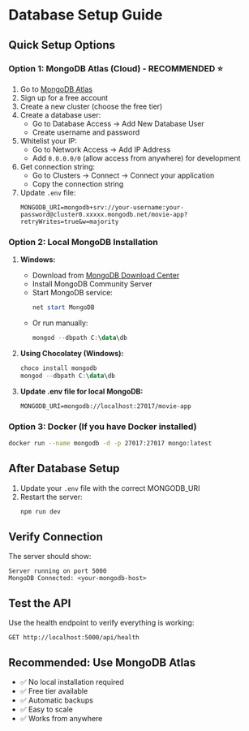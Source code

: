 # Database Setup Guide

## Quick Setup Options

### Option 1: MongoDB Atlas (Cloud) - RECOMMENDED ⭐
1. Go to [MongoDB Atlas](https://www.mongodb.com/atlas/database)
2. Sign up for a free account
3. Create a new cluster (choose the free tier)
4. Create a database user:
   - Go to Database Access → Add New Database User
   - Create username and password
5. Whitelist your IP:
   - Go to Network Access → Add IP Address
   - Add `0.0.0.0/0` (allow access from anywhere) for development
6. Get connection string:
   - Go to Clusters → Connect → Connect your application
   - Copy the connection string
7. Update `.env` file:
   ```
   MONGODB_URI=mongodb+srv://your-username:your-password@cluster0.xxxxx.mongodb.net/movie-app?retryWrites=true&w=majority
   ```

### Option 2: Local MongoDB Installation
1. **Windows:**
   - Download from [MongoDB Download Center](https://www.mongodb.com/try/download/community)
   - Install MongoDB Community Server
   - Start MongoDB service:
     ```powershell
     net start MongoDB
     ```
   - Or run manually:
     ```powershell
     mongod --dbpath C:\data\db
     ```

2. **Using Chocolatey (Windows):**
   ```powershell
   choco install mongodb
   mongod --dbpath C:\data\db
   ```

3. **Update .env file for local MongoDB:**
   ```
   MONGODB_URI=mongodb://localhost:27017/movie-app
   ```

### Option 3: Docker (If you have Docker installed)
```bash
docker run --name mongodb -d -p 27017:27017 mongo:latest
```

## After Database Setup
1. Update your `.env` file with the correct MONGODB_URI
2. Restart the server:
   ```bash
   npm run dev
   ```

## Verify Connection
The server should show:
```
Server running on port 5000
MongoDB Connected: <your-mongodb-host>
```

## Test the API
Use the health endpoint to verify everything is working:
```
GET http://localhost:5000/api/health
```

## Recommended: Use MongoDB Atlas
- ✅ No local installation required
- ✅ Free tier available
- ✅ Automatic backups
- ✅ Easy to scale
- ✅ Works from anywhere
